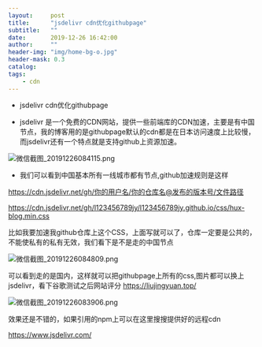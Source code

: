 ```yaml
---
layout:     post
title:      "jsdelivr cdn优化githubpage"
subtitle:   ""
date:       2019-12-26 16:42:00
author:     ""
header-img: "img/home-bg-o.jpg"
header-mask: 0.3
catalog:
tags:
    - cdn
---
```



- jsdelivr cdn优化githubpage

- jsdelivr 是一个免费的CDN网站，提供一些前端库的CDN加速，主要是有中国节点，我的博客用的是githubpage默认的cdn都是在日本访问速度上比较慢，而jsdelivr还有一个特点就是支持github上资源加速。


![微信截图_20191226084115.png](http://ww1.sinaimg.cn/large/9f723435ly1ga9ty3jooyj20vf0getbv.jpg)

- 我们可以看到中国基本所有一线城市都有节点,github加速规则是这样

https://cdn.jsdelivr.net/gh/你的用户名/你的仓库名@发布的版本号/文件路径

https://cdn.jsdelivr.net/gh/l123456789jy/l123456789jy.github.io/css/hux-blog.min.css

比如我要加速我github仓库上这个CSS，上面写就可以了，仓库一定要是公共的，不能使私有的私有无效，我们看下是不是走的中国节点

![微信截图_20191226084809.png](http://ww1.sinaimg.cn/large/9f723435ly1ga9u4qkuatj20lg0astbc.jpg)

可以看到走的是国内，这样就可以把githubpage上所有的css,图片都可以换上jsdelivr，看下谷歌测试之后网站评分
https://liujingyuan.top/


![微信截图_20191226083906.png](http://ww1.sinaimg.cn/large/9f723435ly1ga9u6sot5dj20np09274f.jpg)

效果还是不错的，如果引用的npm上可以在这里搜搜提供好的远程cdn

https://www.jsdelivr.com/









